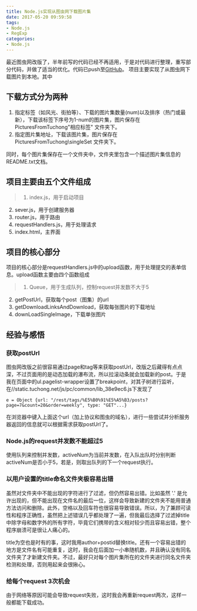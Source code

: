 ```yaml
---
title: Node.js实现从图虫网下载图片集
date: 2017-05-20 09:59:58
tags: 
- Node.js 
- RegExp
categories: 
- Node.js
---
```

最近图虫网改版了，半年前写的代码已经不再适用，于是对代码进行整理，重写部分代码，并做了适当的优化。代码已push至<a href="https://github.com/X-BlankSpace/DownloadPicturesFromTuchong.com">GitHub</a>。<!--more-->
项目主要实现了从图虫网下载图片到本地。其中

## 下载方式分为两种
1. 指定标签（如风光、街拍等）、下载的图片集数量(num)以及排序（热门或最新），下载该标签下序号为1-num的图片集，图片保存在 PicturesFromTuchong\"相应标签" 文件夹下。
2. 指定图片集地址，下载该图片集，图片保存在 PicturesFromTuchong\singleSet 文件夹下。

同时，每个图片集保存在一个文件夹中，文件夹里包含一个描述图片集信息的README.txt文档。

## 项目主要由五个文件组成
> 1. index.js，用于启动项目
2. sever.js，用于创建服务器
3. router.js，用于路由
4. requestHandlers.js，用于处理请求
5. index.html，主界面

## 项目的核心部分
项目的核心部分是requestHandlers.js中的upload函数，用于处理提交的表单信息。upload函数主要由四个函数组成
> 1. Queue，用于生成队列，控制request并发数不大于5
2. getPostUrl，获取每个post（图集）的url
3. getDownloadLinksAndDownload，获取每张图片的下载地址
4. downLoadSingleImage，下载单张图片

## 经验与感悟
### 获取postUrl
图虫网改版之前很容易通过page和tag等来获取postUrl，改版之后藏得有点点深，不过页面用的是动态加载的瀑布流，所以拉滚动条就会加载新的post。于是我在页面中的ul.pagelist-wrapper设置了breakpoint，对其子树进行监听，在//static.tuchong.net/js/pc/common/lib_38e9ec6.js下发现了
``` 
e = Object {url: "/rest/tags/%E5%B0%91%E5%A5%B3/posts?page=7&count=20&order=weekly", type: "GET"...}
```
在浏览器中键入上面这个url（加上协议和图虫的域名），进行一些尝试并分析服务器返回的信息就可以根据需求获取postUrl了。

### Node.js的request并发数不能超过5
使用队列来控制并发数，activeNum为当前并发数，在入队出队时分别判断activeNum是否小于5，若是，则取出队列的下一个request执行。

### 以用户设置的title命名文件夹极容易出错
虽然对文件夹中不能出现的字符进行了过滤，但仍然容易出错。比如虽然 '.' 是允许出现的，但不能出现在文件名的最后一位，这样会导致新建的文件夹不能用普通方法访问和删除。此外，空格以及回车符也很容易导致错误。所以，为了兼顾可读性和程序正确性，虽然把上述错误几乎都处理了一遍，但我最后选择了过滤掉title中除字母和数字外的所有字符，毕竟它们携带的含义相对较少而且容易出错，整个程序崩溃可是很让人痛心的。

title为空也是时有的事，这时我用author+postid替换title。还有一个容易出错的地方是文件名有可能重复，这时，我会在后面加一小串随机数，并且确认没有同名文件夹了才新建文件夹。不过，最好只对每个图片集所在的文件夹进行同名文件夹检测和处理，否则用起来会很揪心。

### 给每个request 3次机会
由于网络等原因可能会导致request失败，这时我会再重新request两次，这样一般都能下载成功。